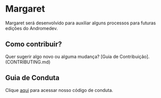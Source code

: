 # Margaret
Margaret será desenvolvido para auxiliar alguns processos para futuras edições do Andromedev.

## Como contribuir?
Quer sugerir algo novo ou alguma mudança? [Guia de Contribuição].(CONTRIBUTING.md)

## Guia de Conduta
Clique [aqui](CODE_OF_CONDUCT.md) para acessar nosso código de conduta.
